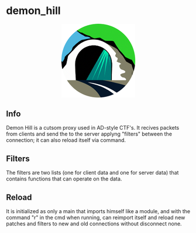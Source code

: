 # demon_hill


<div align="center">
  <img src="img/logo.png" style="width: 40%"/>
</div>

## Info

Demon Hill is a cutsom proxy used in AD-style CTF's.
It recives packets from clients and send the to the server applyng "filters" between the connection; it can also reload itself via command.

## Filters

The filters are two lists (one for client data and one for server data) that contains functions that can operate on the data.

## Reload

It is initialized as only a main that imports himself like a module, and with the command "r" in the cmd when running, can reimport itself and reload new patches and filters to new and old connections without disconnect none.
